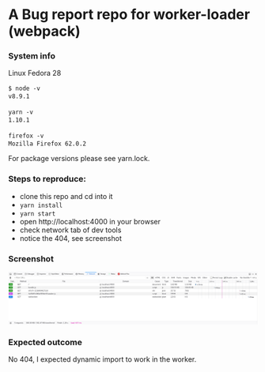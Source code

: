 A Bug report repo for worker-loader (webpack)
=======================

### System info

Linux Fedora 28

```
$ node -v
v8.9.1

yarn -v
1.10.1

firefox -v
Mozilla Firefox 62.0.2
```

For package versions please see yarn.lock.

### Steps to reproduce:

- clone this repo and cd into it
- `yarn install`
- `yarn start`
- open http://localhost:4000 in your browser
- check network tab of dev tools
- notice the 404, see screenshot

### Screenshot

![Screenshot](screenshot.png?raw=true "Screenshot")

### Expected outcome

No 404, I expected dynamic import to work in the worker.
